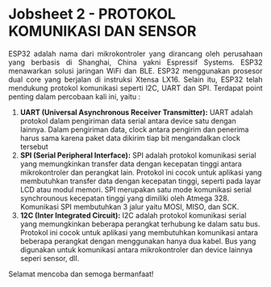 # Jobsheet 2 - PROTOKOL KOMUNIKASI DAN SENSOR 

<p align="justify">ESP32 adalah nama dari mikrokontroler yang dirancang oleh perusahaan yang berbasis di Shanghai, China yakni Espressif Systems. ESP32 menawarkan solusi jaringan WiFi dan BLE. ESP32 menggunakan prosesor dual core yang berjalan di instruksi Xtensa LX16. Selain itu, ESP32 telah mendukung protokol komunikasi seperti I2C, UART dan SPI. Terdapat point penting dalam percobaan kali ini, yaitu :

1. **UART (Universal Asynchronous Receiver Transmitter):** UART adalah protokol dalam pengiriman data serial antara device satu dengan lainnya. Dalam pengiriman data, clock antara pengirim dan penerima harus sama karena paket data dikirim tiap bit mengandalkan clock tersebut 
2. **SPI (Serial Peripheral Interface):** SPI adalah protokol komunikasi serial yang memungkinkan transfer data dengan kecepatan tinggi antara mikrokontroler dan perangkat lain. Protokol ini cocok untuk aplikasi yang membutuhkan transfer data dengan kecepatan tinggi, seperti pada layar LCD atau modul memori. SPI merupakan satu mode komunikasi serial synchrounous kecepatan tinggi yang dimiliki oleh Atmega 328. Komunikasi SPI membutuhkan 3 jalur yaitu MOSI, MISO, dan SCK.
3. **12C (Inter Integrated Circuit):** I2C adalah protokol komunikasi serial yang memungkinkan beberapa perangkat terhubung ke dalam satu bus. Protokol ini cocok untuk aplikasi yang membutuhkan komunikasi antara beberapa perangkat dengan menggunakan hanya dua kabel. Bus yang digunakan untuk komunikasi antara mikrokontroler dan device lainnya seperi sensor, dll.

Selamat mencoba dan semoga bermanfaat!
</p>

